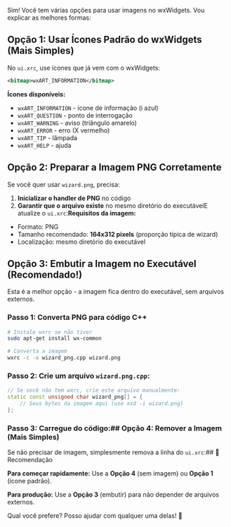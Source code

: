 Sim! Você tem várias opções para usar imagens no wxWidgets. Vou explicar as melhores formas:

## Opção 1: Usar Ícones Padrão do wxWidgets (Mais Simples)

No `ui.xrc`, use ícones que já vem com o wxWidgets:

```xml
<bitmap>wxART_INFORMATION</bitmap>
```

**Ícones disponíveis:**
- `wxART_INFORMATION` - ícone de informação (i azul)
- `wxART_QUESTION` - ponto de interrogação
- `wxART_WARNING` - aviso (triângulo amarelo)
- `wxART_ERROR` - erro (X vermelho)
- `wxART_TIP` - lâmpada
- `wxART_HELP` - ajuda

## Opção 2: Preparar a Imagem PNG Corretamente

Se você quer usar `wizard.png`, precisa:

1. **Inicializar o handler de PNG** no código
2. **Garantir que o arquivo existe** no mesmo diretório do executávelE atualize o `ui.xrc`:**Requisitos da imagem:**
- Formato: PNG
- Tamanho recomendado: **164x312 pixels** (proporção típica de wizard)
- Localização: mesmo diretório do executável

## Opção 3: Embutir a Imagem no Executável (Recomendado!)

Esta é a melhor opção - a imagem fica dentro do executável, sem arquivos externos.

### Passo 1: Converta PNG para código C++

```bash
# Instale wxrc se não tiver
sudo apt-get install wx-common

# Converta a imagem
wxrc -c -o wizard_png.cpp wizard.png
```

### Passo 2: Crie um arquivo `wizard.png.cpp`:

```cpp
// Se você não tem wxrc, crie este arquivo manualmente:
static const unsigned char wizard_png[] = {
    // Seus bytes da imagem aqui (use xxd -i wizard.png)
};
```

### Passo 3: Carregue do código:## Opção 4: Remover a Imagem (Mais Simples)

Se não precisar de imagem, simplesmente remova a linha do `ui.xrc`:## 🎯 Recomendação

**Para começar rapidamente:** Use a **Opção 4** (sem imagem) ou **Opção 1** (ícone padrão).

**Para produção:** Use a **Opção 3** (embutir) para não depender de arquivos externos.

Qual você prefere? Posso ajudar com qualquer uma delas! 🚀
